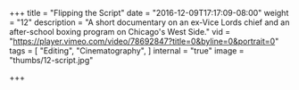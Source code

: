 +++
title = "Flipping the Script"
date = "2016-12-09T17:17:09-08:00"
weight = "12"
description = "A short documentary on an ex-Vice Lords chief and an after-school boxing program on Chicago's West Side."
vid = "https://player.vimeo.com/video/78692847?title=0&byline=0&portrait=0"
tags = [ "Editing", "Cinematography", ]
internal = "true"
image = "thumbs/12-script.jpg"

+++
